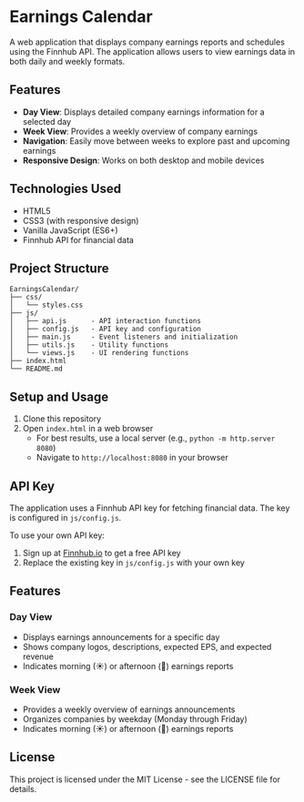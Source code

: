 # Earnings Calendar

A web application that displays company earnings reports and schedules using the Finnhub API. The application allows users to view earnings data in both daily and weekly formats.

## Features

- **Day View**: Displays detailed company earnings information for a selected day
- **Week View**: Provides a weekly overview of company earnings
- **Navigation**: Easily move between weeks to explore past and upcoming earnings
- **Responsive Design**: Works on both desktop and mobile devices

## Technologies Used

- HTML5
- CSS3 (with responsive design)
- Vanilla JavaScript (ES6+)
- Finnhub API for financial data

## Project Structure

```
EarningsCalendar/
├── css/
│   └── styles.css
├── js/
│   ├── api.js      - API interaction functions
│   ├── config.js   - API key and configuration
│   ├── main.js     - Event listeners and initialization
│   ├── utils.js    - Utility functions
│   └── views.js    - UI rendering functions
├── index.html
└── README.md
```

## Setup and Usage

1. Clone this repository
2. Open `index.html` in a web browser
   - For best results, use a local server (e.g., `python -m http.server 8080`)
   - Navigate to `http://localhost:8080` in your browser

## API Key

The application uses a Finnhub API key for fetching financial data. The key is configured in `js/config.js`.

To use your own API key:
1. Sign up at [Finnhub.io](https://finnhub.io/) to get a free API key
2. Replace the existing key in `js/config.js` with your own key

## Features

### Day View
- Displays earnings announcements for a specific day
- Shows company logos, descriptions, expected EPS, and expected revenue
- Indicates morning (☀) or afternoon (🌙) earnings reports

### Week View
- Provides a weekly overview of earnings announcements
- Organizes companies by weekday (Monday through Friday)
- Indicates morning (☀) or afternoon (🌙) earnings reports

## License

This project is licensed under the MIT License - see the LICENSE file for details.
